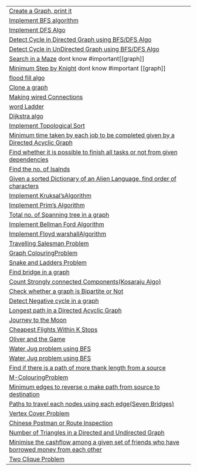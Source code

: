 
|                                                                                                                                                                                                     |
| --------------------------------------------------------------------------------------------------------------------------------------------------------------------------------------------------- |
| [Create a Graph, print it](https://1drv.ms/t/s!AqTOHFO77CqEiRua06v1PATyiFg5)                                                                                                                        |
| [Implement BFS algorithm](https://practice.geeksforgeeks.org/problems/bfs-traversal-of-graph/1)                                                                                                     |
| [Implement DFS Algo](https://www.geeksforgeeks.org/depth-first-search-or-dfs-for-a-graph/)                                                                                                          |
| [Detect Cycle in Directed Graph using BFS/DFS Algo](https://www.geeksforgeeks.org/detect-cycle-in-a-graph/)                                                                                         |
| [Detect Cycle in UnDirected Graph using BFS/DFS Algo](https://practice.geeksforgeeks.org/problems/detect-cycle-in-an-undirected-graph/1)                                                            |
| [Search in a Maze](https://practice.geeksforgeeks.org/problems/rat-in-a-maze-problem/1)       dont know #important[[graph]]                                                                         |
| [Minimum Step by Knight](https://practice.geeksforgeeks.org/problems/steps-by-knight/0)   dont know #important [[graph]]                                                                            |
| [flood fill algo](https://leetcode.com/problems/flood-fill/)                                                                                                                                        |
| [Clone a graph](https://leetcode.com/problems/clone-graph/)                                                                                                                                         |
| [Making wired Connections](https://leetcode.com/problems/number-of-operations-to-make-network-connected/)                                                                                           |
| [word Ladder](https://leetcode.com/problems/word-ladder/)                                                                                                                                           |
| [Dijkstra algo](https://www.geeksforgeeks.org/dijkstras-shortest-path-algorithm-greedy-algo-7/)                                                                                                     |
| [Implement Topological Sort](https://practice.geeksforgeeks.org/problems/topological-sort/1)                                                                                                        |
| [Minimum time taken by each job to be completed given by a Directed Acyclic Graph](https://www.geeksforgeeks.org/minimum-time-taken-by-each-job-to-be-completed-given-by-a-directed-acyclic-graph/) |
| [Find whether it is possible to finish all tasks or not from given dependencies](https://www.geeksforgeeks.org/find-whether-it-is-possible-to-finish-all-tasks-or-not-from-given-dependencies/)     |
| [Find the no. of Isalnds](https://practice.geeksforgeeks.org/problems/find-the-number-of-islands/1)                                                                                                 |
| [Given a sorted Dictionary of an Alien Language, find order of characters](https://practice.geeksforgeeks.org/problems/alien-dictionary/1)                                                          |
| [Implement Kruksal’sAlgorithm](https://www.geeksforgeeks.org/kruskals-minimum-spanning-tree-algorithm-greedy-algo-2/)                                                                               |
| [Implement Prim’s Algorithm](https://www.geeksforgeeks.org/prims-minimum-spanning-tree-mst-greedy-algo-5/)                                                                                          |
| [Total no. of Spanning tree in a graph](https://www.geeksforgeeks.org/total-number-spanning-trees-graph/)                                                                                           |
| [Implement Bellman Ford Algorithm](https://practice.geeksforgeeks.org/problems/negative-weight-cycle/0)                                                                                             |
| [Implement Floyd warshallAlgorithm](https://practice.geeksforgeeks.org/problems/implementing-floyd-warshall/0)                                                                                      |
| [Travelling Salesman Problem](https://www.geeksforgeeks.org/travelling-salesman-problem-set-1/)                                                                                                     |
| [Graph ColouringProblem](https://www.geeksforgeeks.org/graph-coloring-applications/#:~:text=Graph%20coloring%20problem%20is%20to,are%20colored%20using%20same%20color.)                             |
| [Snake and Ladders Problem](https://leetcode.com/problems/snakes-and-ladders/)                                                                                                                      |
| [Find bridge in a graph](https://www.geeksforgeeks.org/bridge-in-a-graph/)                                                                                                                          |
| [Count Strongly connected Components(Kosaraju Algo)](https://practice.geeksforgeeks.org/problems/strongly-connected-components-kosarajus-algo/1)                                                    |
| [Check whether a graph is Bipartite or Not](https://www.geeksforgeeks.org/bipartite-graph/)                                                                                                         |
| [Detect Negative cycle in a graph](https://www.geeksforgeeks.org/detect-negative-cycle-graph-bellman-ford/)                                                                                         |
| [Longest path in a Directed Acyclic Graph](https://www.geeksforgeeks.org/find-longest-path-directed-acyclic-graph/)                                                                                 |
| [Journey to the Moon](https://www.hackerrank.com/challenges/journey-to-the-moon/problem)                                                                                                            |
| [Cheapest Flights Within K Stops](https://leetcode.com/problems/cheapest-flights-within-k-stops/description/)                                                                                       |
| [Oliver and the Game](https://www.hackerearth.com/practice/algorithms/graphs/topological-sort/practice-problems/algorithm/oliver-and-the-game-3/)                                                   |
| [Water Jug problem using BFS](https://www.geeksforgeeks.org/water-jug-problem-using-bfs/)                                                                                                           |
| [Water Jug problem using BFS](https://www.geeksforgeeks.org/water-jug-problem-using-bfs/)                                                                                                           |
| [Find if there is a path of more thank length from a source](https://www.geeksforgeeks.org/find-if-there-is-a-path-of-more-than-k-length-from-a-source/)                                            |
| [M-ColouringProblem](https://practice.geeksforgeeks.org/problems/m-coloring-problem/0)                                                                                                              |
| [Minimum edges to reverse o make path from source to destination](https://www.geeksforgeeks.org/minimum-edges-reverse-make-path-source-destination/)                                                |
| [Paths to travel each nodes using each edge(Seven Bridges)](https://www.geeksforgeeks.org/paths-travel-nodes-using-edgeseven-bridges-konigsberg/)                                                   |
| [Vertex Cover Problem](https://www.geeksforgeeks.org/vertex-cover-problem-set-1-introduction-approximate-algorithm-2/)                                                                              |
| [Chinese Postman or Route Inspection](https://www.geeksforgeeks.org/chinese-postman-route-inspection-set-1-introduction/)                                                                           |
| [Number of Triangles in a Directed and Undirected Graph](https://www.geeksforgeeks.org/number-of-triangles-in-directed-and-undirected-graphs/)                                                      |
| [Minimise the cashflow among a given set of friends who have borrowed money from each other](https://www.geeksforgeeks.org/minimize-cash-flow-among-given-set-friends-borrowed-money/)              |
| [Two Clique Problem](https://www.geeksforgeeks.org/two-clique-problem-check-graph-can-divided-two-cliques/)                                                                                         |
